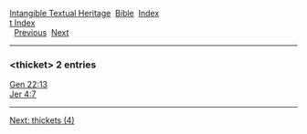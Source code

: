 [Intangible Textual Heritage](../../index)  [Bible](../index) 
[Index](index)   
[t Index](_t_)  
  [Previous](c11482)  [Next](c11484) 

------------------------------------------------------------------------

### &lt;thicket&gt; 2 entries

[Gen 22:13](../kjv/gen022.htm#013)  
[Jer 4:7](../kjv/jer004.htm#007)  

------------------------------------------------------------------------

[Next: thickets (4)](c11484)
